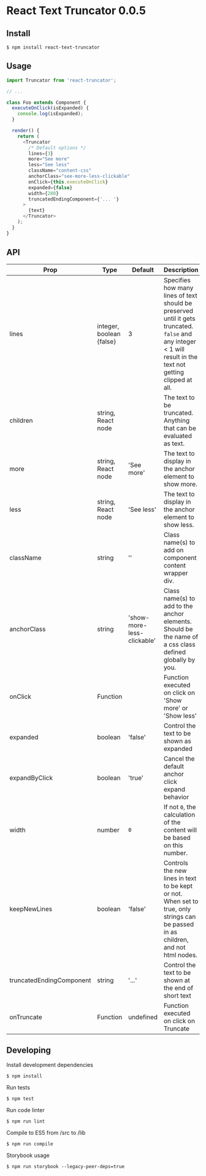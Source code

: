 # React Text Truncator 0.0.5

## Install

```
$ npm install react-text-truncator
```

## Usage

```js
import Truncator from 'react-truncator';

// ...

class Foo extends Component {
  executeOnClick(isExpanded) {
    console.log(isExpanded);
  }

  render() {
    return (
      <Truncator
        /* Default options */
        lines={3}
        more="See more"
        less="See less"
        className="content-css"
        anchorClass="see-more-less-clickable"
        onClick={this.executeOnClick}
        expanded={false}
        width={280}
        truncatedEndingComponent={'... '}
      >
        {text}
      </Truncator>
    );
  }
}
```

## API

| Prop                     | Type                     | Default                    | Description                                                                                                                                                   | Example                                                                                                                       |
| ------------------------ | ------------------------ | -------------------------- | ------------------------------------------------------------------------------------------------------------------------------------------------------------- | ----------------------------------------------------------------------------------------------------------------------------- |
| lines                    | integer, boolean {false} | 3                          | Specifies how many lines of text should be preserved until it gets truncated. `false` and any integer < 1 will result in the text not getting clipped at all. | (`false`, `-1`, `0`), `1`, ...                                                                                                |
| children                 | string, React node       |                            | The text to be truncated. Anything that can be evaluated as text.                                                                                             | `'Some text'`, `<p>Some paragraph <a/>with other text-based inline elements<a></p>`, `<span>Some</span><span>siblings</span>` |
| more                     | string, React node       | 'See more'                 | The text to display in the anchor element to show more.                                                                                                       | `'See more'`, `<span>See more</span>`                                                                                         |
| less                     | string, React node       | 'See less'                 | The text to display in the anchor element to show less.                                                                                                       | `'See less'`, `<span>See less</span>`                                                                                         |
| className                | string                   | ''                         | Class name(s) to add on component content wrapper div.                                                                                                        | `'wrapper-class'`, `'wrapper-class-1 wrapper-class-2'`                                                                        |
| anchorClass              | string                   | 'show-more-less-clickable' | Class name(s) to add to the anchor elements. Should be the name of a css class defined globally by you.                                                       | `'my-anchor-class'`, `'class-1 class-2'`                                                                                      |
| onClick                  | Function                 |                            | Function executed on click on 'Show more' or 'Show less'                                                                                                      | `onClick={this.executeOnClick}`                                                                                               |
| expanded                 | boolean                  | 'false'                    | Control the text to be shown as expanded                                                                                                                      | `expanded={true}`                                                                                                             |
| expandByClick            | boolean                  | 'true'                     | Cancel the default anchor click expand behavior                                                                                                               | `expandByClick={false}`                                                                                                       |
| width                    | number                   | `0`                        | If not `0`, the calculation of the content will be based on this number.                                                                                      |                                                                                                                               |
| keepNewLines             | boolean                  | 'false'                    | Controls the new lines in text to be kept or not. When set to true, only strings can be passed in as children, and not html nodes.                            | `keepNewLines={true}`                                                                                                         |
| truncatedEndingComponent | string                   | '...'                      | Control the text to be shown at the end of short text                                                                                                         | `truncatedEndingComponent={'... '}`                                                                                           |
| onTruncate               | Function                 | undefined                  | Function executed on click on Truncate                                                                                                                        | `onTruncate={() => {alert('Turncated!')}}`                                                                                    |

## Developing

Install development dependencies

```
$ npm install
```

Run tests

```
$ npm test
```

Run code linter

```
$ npm run lint
```

Compile to ES5 from /src to /lib

```
$ npm run compile
```

Storybook usage

```
$ npm run storybook --legacy-peer-deps=true
```
